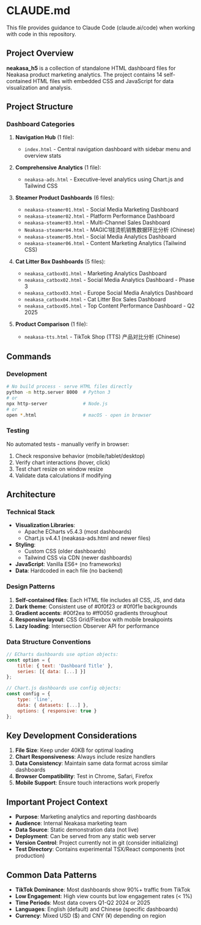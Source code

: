 # CLAUDE.md

This file provides guidance to Claude Code (claude.ai/code) when working with code in this repository.

## Project Overview

**neakasa_h5** is a collection of standalone HTML dashboard files for Neakasa product marketing analytics. The project contains 14 self-contained HTML files with embedded CSS and JavaScript for data visualization and analysis.

## Project Structure

### Dashboard Categories

1. **Navigation Hub** (1 file):
   - `index.html` - Central navigation dashboard with sidebar menu and overview stats

2. **Comprehensive Analytics** (1 file):
   - `neakasa-ads.html` - Executive-level analytics using Chart.js and Tailwind CSS

3. **Steamer Product Dashboards** (6 files):
   - `neakasa-steamer01.html` - Social Media Marketing Dashboard
   - `neakasa-steamer02.html` - Platform Performance Dashboard
   - `neakasa-steamer03.html` - Multi-Channel Sales Dashboard
   - `Neakasa-steamer04.html` - MAGIC1挂烫机销售数据环比分析 (Chinese)
   - `neakasa-steamer05.html` - Social Media Analytics Dashboard
   - `neakasa-steamer06.html` - Content Marketing Analytics (Tailwind CSS)

4. **Cat Litter Box Dashboards** (5 files):
   - `neakasa_catbox01.html` - Marketing Analytics Dashboard
   - `neakasa_catbox02.html` - Social Media Analytics Dashboard - Phase 3
   - `neakasa_catbox03.html` - Europe Social Media Analytics Dashboard
   - `neakasa_catbox04.html` - Cat Litter Box Sales Dashboard
   - `neakasa_catbox05.html` - Top Content Performance Dashboard - Q2 2025

5. **Product Comparison** (1 file):
   - `neakasa-tts.html` - TikTok Shop (TTS) 产品对比分析 (Chinese)

## Commands

### Development
```bash
# No build process - serve HTML files directly
python -m http.server 8000  # Python 3
# or
npx http-server             # Node.js
# or
open *.html                 # macOS - open in browser
```

### Testing
No automated tests - manually verify in browser:
1. Check responsive behavior (mobile/tablet/desktop)
2. Verify chart interactions (hover, click)
3. Test chart resize on window resize
4. Validate data calculations if modifying

## Architecture

### Technical Stack
- **Visualization Libraries**:
  - Apache ECharts v5.4.3 (most dashboards)
  - Chart.js v4.4.1 (neakasa-ads.html and newer files)
- **Styling**:
  - Custom CSS (older dashboards)
  - Tailwind CSS via CDN (newer dashboards)
- **JavaScript**: Vanilla ES6+ (no frameworks)
- **Data**: Hardcoded in each file (no backend)

### Design Patterns
1. **Self-contained files**: Each HTML file includes all CSS, JS, and data
2. **Dark theme**: Consistent use of #0f0f23 or #0f0f1e backgrounds
3. **Gradient accents**: #00f2ea to #ff0050 gradients throughout
4. **Responsive layout**: CSS Grid/Flexbox with mobile breakpoints
5. **Lazy loading**: Intersection Observer API for performance

### Data Structure Conventions
```javascript
// ECharts dashboards use option objects:
const option = {
    title: { text: 'Dashboard Title' },
    series: [{ data: [...] }]
};

// Chart.js dashboards use config objects:
const config = {
    type: 'line',
    data: { datasets: [...] },
    options: { responsive: true }
};
```

## Key Development Considerations

1. **File Size**: Keep under 40KB for optimal loading
2. **Chart Responsiveness**: Always include resize handlers
3. **Data Consistency**: Maintain same data format across similar dashboards
4. **Browser Compatibility**: Test in Chrome, Safari, Firefox
5. **Mobile Support**: Ensure touch interactions work properly

## Important Project Context

- **Purpose**: Marketing analytics and reporting dashboards
- **Audience**: Internal Neakasa marketing team
- **Data Source**: Static demonstration data (not live)
- **Deployment**: Can be served from any static web server
- **Version Control**: Project currently not in git (consider initializing)
- **Test Directory**: Contains experimental TSX/React components (not production)

## Common Data Patterns

- **TikTok Dominance**: Most dashboards show 90%+ traffic from TikTok
- **Low Engagement**: High view counts but low engagement rates (< 1%)
- **Time Periods**: Most data covers Q1-Q2 2024 or 2025
- **Languages**: English (default) and Chinese (specific dashboards)
- **Currency**: Mixed USD ($) and CNY (¥) depending on region